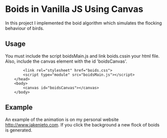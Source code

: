 # Boids in Vanilla JS Using Canvas
  In this project I implemented the boid algorithm which simulates the flocking behaviour of birds. 
## Usage
You must include the script boidsMain.js and link boids.cssin your html file. Also, include the canvas element with the id 'boidsCanvas'.
```     
        <link rel="stylesheet" href="boids.css">
        <script type="module" src="boidsMain.js"></script>
    </head>
    <body>
        <canvas id="boidsCanvas"></canvas>
    </body>
```
## Example
An example of the animation is on my personal website <http://www.jakenieto.com>. If you click the background a new flock of boids
is generated. 
